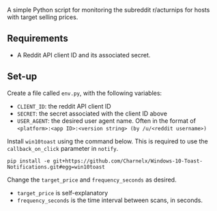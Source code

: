 A simple Python script for monitoring the subreddit r/acturnips for hosts with target selling prices.

## Requirements
- A Reddit API client ID and its associated secret.

## Set-up
Create a file called `env.py`, with the following variables:
- `CLIENT_ID`: the reddit API client ID
- `SECRET`: the secret associated with the client ID above
- `USER_AGENT`: the desired user agent name. Often in the format of `<platform>:<app ID>:<version string> (by /u/<reddit username>)`

Install `win10toast` using the command below. This is required to use the `callback_on_click` parameter in `notify`.
```
pip install -e git+https://github.com/Charnelx/Windows-10-Toast-Notifications.git#egg=win10toast
```

Change the `target_price` and `frequency_seconds` as desired. 
- `target_price` is self-explanatory
- `frequency_seconds` is the time interval between scans, in seconds.

